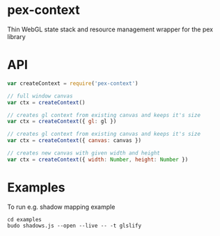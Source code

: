 # pex-context

Thin WebGL state stack and resource management wrapper for the pex library

# API

```javascript
var createContext = require('pex-context')

// full window canvas
var ctx = createContext() 

// creates gl context from existing canvas and keeps it's size
var ctx = createContext({ gl: gl })

// creates gl context from existing canvas and keeps it's size
var ctx = createContext({ canvas: canvas })

// creates new canvas with given width and height
var ctx = createContext({ width: Number, height: Number })
```

# Examples

To run e.g. shadow mapping example

```
cd examples
budo shadows.js --open --live -- -t glslify
```
